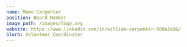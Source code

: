```yaml
---
name: Memo Carpenter
position: Board Member
image_path: /images/logo.svg
website: https://www.linkedin.com/in/william-carpenter-900a3a56/
blurb: Volunteer Coordinator
---
```

